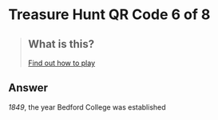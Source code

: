 

# Treasure Hunt QR Code 6 of 8

> ## What is this?
>
> [Find out how to play](https://hackaway.hexe.uk/)

## Answer

_1849_, the year Bedford College was established
